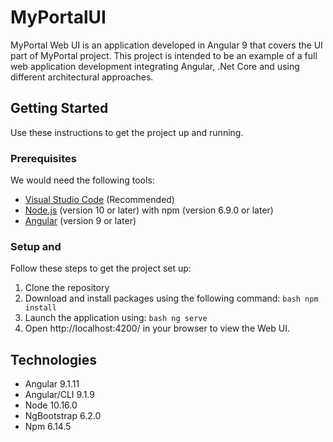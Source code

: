 # MyPortalUI
MyPortal Web UI is an application developed in Angular 9 that covers the UI part of MyPortal project.
This project is intended to be an example of a full web application development integrating Angular, .Net Core and using different architectural approaches.

## Getting Started

Use these instructions to get the project up and running.

### Prerequisites
We would need the following tools:

* [Visual Studio Code](https://code.visualstudio.com/Download) (Recommended)
* [Node.js](https://nodejs.org/es/download/) (version 10 or later) with npm (version 6.9.0 or later)
* [Angular](https://angular.io/guide/setup-local) (version 9 or later)

### Setup and 
Follow these steps to get the project set up:

1. Clone the repository
1. Download and install packages using the following command: ```bash npm install ```
1. Launch the application using: ```bash ng serve ```
1. Open http://localhost:4200/ in your browser to view the Web UI.

## Technologies

* Angular 9.1.11
* Angular/CLI 9.1.9
* Node 10.16.0
* NgBootstrap 6.2.0
* Npm 6.14.5
